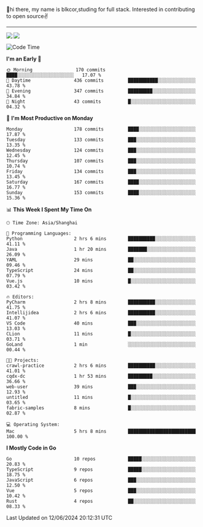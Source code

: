 👋hi there, my name is blkcor,studing for full stack.
Interested in contributing to open source✌️

<hr/>

![](https://github-readme-stats.vercel.app/api?username=blkcor)
<a href="https://github.com/blkcor/github-readme-stats">
    <img align="left" src="https://github-readme-stats.vercel.app/api/top-langs/?username=blkcor&hide=jupyter%20notebook,shaderlab,tex,c%23&langs_count=9" />
</a>


<!--START_SECTION:waka-->
![Code Time](http://img.shields.io/badge/Code%20Time-1%2C096%20hrs%2055%20mins-blue)

**I'm an Early 🐤** 

```text
🌞 Morning                170 commits         ████░░░░░░░░░░░░░░░░░░░░░   17.07 % 
🌆 Daytime                436 commits         ███████████░░░░░░░░░░░░░░   43.78 % 
🌃 Evening                347 commits         █████████░░░░░░░░░░░░░░░░   34.84 % 
🌙 Night                  43 commits          █░░░░░░░░░░░░░░░░░░░░░░░░   04.32 % 
```
📅 **I'm Most Productive on Monday** 

```text
Monday                   178 commits         ████░░░░░░░░░░░░░░░░░░░░░   17.87 % 
Tuesday                  133 commits         ███░░░░░░░░░░░░░░░░░░░░░░   13.35 % 
Wednesday                124 commits         ███░░░░░░░░░░░░░░░░░░░░░░   12.45 % 
Thursday                 107 commits         ███░░░░░░░░░░░░░░░░░░░░░░   10.74 % 
Friday                   134 commits         ███░░░░░░░░░░░░░░░░░░░░░░   13.45 % 
Saturday                 167 commits         ████░░░░░░░░░░░░░░░░░░░░░   16.77 % 
Sunday                   153 commits         ████░░░░░░░░░░░░░░░░░░░░░   15.36 % 
```


📊 **This Week I Spent My Time On** 

```text
🕑︎ Time Zone: Asia/Shanghai

💬 Programming Languages: 
Python                   2 hrs 6 mins        ██████████░░░░░░░░░░░░░░░   41.11 % 
Java                     1 hr 20 mins        ███████░░░░░░░░░░░░░░░░░░   26.09 % 
YAML                     29 mins             ██░░░░░░░░░░░░░░░░░░░░░░░   09.46 % 
TypeScript               24 mins             ██░░░░░░░░░░░░░░░░░░░░░░░   07.79 % 
Vue.js                   10 mins             █░░░░░░░░░░░░░░░░░░░░░░░░   03.42 % 

🔥 Editors: 
PyCharm                  2 hrs 8 mins        ██████████░░░░░░░░░░░░░░░   41.75 % 
Intellijidea             2 hrs 6 mins        ██████████░░░░░░░░░░░░░░░   41.07 % 
VS Code                  40 mins             ███░░░░░░░░░░░░░░░░░░░░░░   13.03 % 
CLion                    11 mins             █░░░░░░░░░░░░░░░░░░░░░░░░   03.71 % 
GoLand                   1 min               ░░░░░░░░░░░░░░░░░░░░░░░░░   00.44 % 

🐱‍💻 Projects: 
crawl-practice           2 hrs 6 mins        ██████████░░░░░░░░░░░░░░░   41.01 % 
cqdx-dc                  1 hr 53 mins        █████████░░░░░░░░░░░░░░░░   36.66 % 
web-user                 39 mins             ███░░░░░░░░░░░░░░░░░░░░░░   12.93 % 
untitled                 11 mins             █░░░░░░░░░░░░░░░░░░░░░░░░   03.65 % 
fabric-samples           8 mins              █░░░░░░░░░░░░░░░░░░░░░░░░   02.87 % 

💻 Operating System: 
Mac                      5 hrs 8 mins        █████████████████████████   100.00 % 
```

**I Mostly Code in Go** 

```text
Go                       10 repos            █████░░░░░░░░░░░░░░░░░░░░   20.83 % 
TypeScript               9 repos             █████░░░░░░░░░░░░░░░░░░░░   18.75 % 
JavaScript               6 repos             ███░░░░░░░░░░░░░░░░░░░░░░   12.50 % 
Vue                      5 repos             ███░░░░░░░░░░░░░░░░░░░░░░   10.42 % 
Rust                     4 repos             ██░░░░░░░░░░░░░░░░░░░░░░░   08.33 % 
```




 Last Updated on 12/06/2024 20:12:31 UTC
<!--END_SECTION:waka-->


